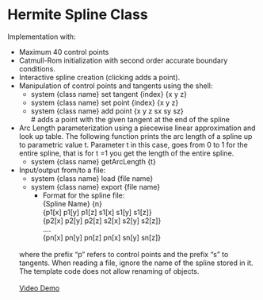 <h1> Hermite Spline Class </h1>

Implementation with: 

* Maximum 40 control points
* Catmull-Rom initialization with second order accurate boundary conditions.
* Interactive spline creation (clicking adds a point).
* Manipulation of control points and tangents using the shell:
	* system {class name} set tangent {index} {x y z}
  * system {class name} set point {index} {x y z}
  * system {class name} add point {x y z sx sy sz} <br>      # adds a point with the given tangent at the end of the spline
* Arc Length parameterization using a piecewise linear approximation and look up table. The following function prints the arc length of a spline up to parametric value t. Parameter t in this case, goes from 0 to 1 for the entire spline, that is for t =1 you get the length of the entire spline.
	* system {class name} getArcLength {t}
* Input/output from/to a file:
	* system {class name} load {file name}
	* system {class name} export {file name}
	  * Format for the spline file: <br>
	  	{Spline Name} {n} <br>
		  {p1[x] p1[y] p1[z] s1[x] s1[y] s1[z]} <br>
	  	{p2[x] p2[y] p2[z] s2[x] s2[y] s2[z]} <br>
	  	…. <br>
	  	{pn[x] pn[y] pn[z] pn[x] sn[y] sn[z]} <br>
      <br>
  	where the prefix “p” refers to control points and the prefix “s” to tangents. When reading a file, ignore the name of the spline stored in it. The template code does not allow renaming of objects. <br>
<br> [Video Demo](https://youtu.be/M9JSoGzx4tY)

